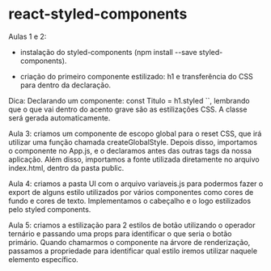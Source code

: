 # react-styled-components

Aulas 1 e 2:

- instalação do styled-components (npm install --save styled-components).

- criação do primeiro componente estilizado: h1 e transferência do CSS para dentro da declaração.

Dica: Declarando um componente: const Titulo = h1.styled ``, lembrando que o que vai dentro do acento grave são as estilizações CSS. A classe será gerada automaticamente.

Aula 3: criamos um componente de escopo global para o reset CSS, que irá utilizar uma função chamada createGlobalStyle. Depois disso, importamos o componente no App.js, e o declaramos antes das outras tags da nossa aplicação. Além disso, importamos a fonte utilizada diretamente no arquivo index.html, dentro da pasta public.

Aula 4: criamos a pasta UI com o arquivo variaveis.js para podermos fazer o export de alguns estilo utilizados por vários componentes como cores de fundo e cores de texto. Implementamos o cabeçalho e o logo estilizados pelo styled components.

Aula 5: criamos a estilização para 2 estilos de botão utilizando o operador ternário e passando uma props para identificar o que seria o botão primário. Quando chamarmos o componente na árvore de renderização, passamos a propriedade para identificar qual estilo iremos utilizar naquele elemento específico.
